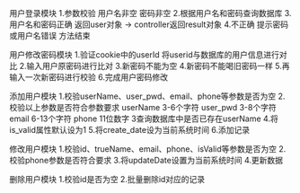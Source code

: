 用户登录模块
    1.参数校验
        用户名非空 密码非空
    2.根据用户名和密码查询数据库
    3.用户名和密码正确
        返回user对象 -> controller返回result对象
    4.不正确 
        提示密码或用户名错误 方法结束

用户修改密码模块
    1.验证cookie中的userId
        将userid与数据库的用户信息进行对比
    2.输入用户原密码进行比对
    3.新密码不能为空
    4.新密码不能喝旧密码一样
    5.再输入一次新密码进行校验
    6.完成用户密码修改

添加用户模块
    1.校验userName、user_pwd、email、phone等参数是否为空
    2.校验以上参数是否符合参数要求
        userName 3-6个字符 user_pwd 3-8个字符 email 6-13个字符 phone 11位数字
    3查询数据库中是否已存在userName
    4.将is_valid属性默认设为1
    5.将create_date设为当前系统时间
    6.添加记录

修改用户模块
    1.校验id、trueName、email、phone、isValid等参数是否为空
    2.校验phone参数是否符合要求
    3.将updateDate设置为当前系统时间
    4.更新数据

删除用户模块
    1.校验id是否为空
    2.批量删除id对应的记录

